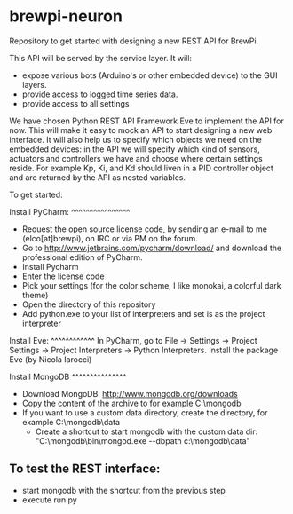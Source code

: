 brewpi-neuron
=============

Repository to get started with designing a new REST API for BrewPi.

This API will be served by the service layer. It will:
* expose various bots (Arduino's or other embedded device) to the GUI layers.
* provide access to logged time series data.
* provide access to all settings

We have chosen Python REST API Framework Eve to implement the API for now.
This will make it easy to mock an API to start designing a new web interface.
It will also help us to specify which objects we need on the embedded devices:
 in the API we will specify which kind of sensors, actuators and controllers we have and choose where certain settings reside.
For example Kp, Ki, and Kd should liven in a PID controller object and are returned by the API as nested variables.

To get started:

Install PyCharm:
^^^^^^^^^^^^^^^^
* Request the open source license code, by sending an e-mail to me (elco[at]brewpi), on IRC or via PM on the forum.
* Go to http://www.jetbrains.com/pycharm/download/ and download the professional edition of PyCharm.
* Install Pycharm
* Enter the license code
* Pick your settings (for the color scheme, I like monokai, a colorful dark theme)
* Open the directory of this repository
* Add python.exe to your list of interpreters and set is as the project interpreter

Install Eve:
^^^^^^^^^^^^
In PyCharm, go to File -> Settings -> Project Settings -> Project Interpreters -> Python Interpreters.
Install the package Eve (by Nicola Iarocci)

Install MongoDB
^^^^^^^^^^^^^^^
* Download MongoDB: http://www.mongodb.org/downloads
* Copy the content of the archive to for example C:\mongodb
* If you want to use a custom data directory, create the directory, for example C:\mongodb\data
    * Create a shortcut to start mongodb with the custom data dir: "C:\mongodb\bin\mongod.exe --dbpath c:\mongodb\data"


To test the REST interface:
---------------------------
* start mongodb with the shortcut from the previous step
* execute run.py







